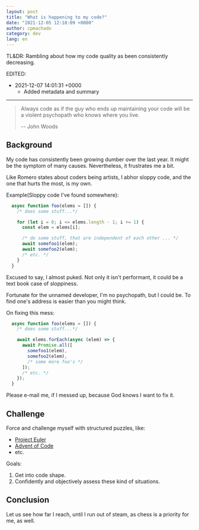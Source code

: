 ```yaml
---
layout: post
title: "What is happening to my code?"
date: "2021-12-05 12:18:09 +0000"
author: cpmachado
category: dev
lang: en
---
```


TL&DR: Rambling about how my code quality as been consistently decreasing.

EDITED:
- 2021-12-07 14:01:31 +0000
  + Added metadata and summary

---

> Always code as if the guy who ends up maintaining your code will be a violent psychopath who knows where you live.
>
> -- John Woods

## Background

My code has consistently been growing dumber over the last year. It might be the symptom of many causes.
Nevertheless, it frustrates me a bit.

Like Romero states about coders being artists, I abhor sloppy code, and the one that hurts the most, is my own.

Example(Sloppy code I've found somewhere):

```javascript
  async function foo(elems = []) {
    /* does some stuff...*/

    for (let i = 0; i <= elems.length - 1; i += 1) {
      const elem = elems[i];

      /* do some stuff, that are independent of each other ... */
      await somefoo1(elem);
      await somefoo2(elem);
      /* etc. */
    }
  }
```

Excused to say, I almost puked. Not only it isn't performant, it could be a text book case of sloppiness.

Fortunate for the unnamed developer, I'm no psychopath, but I could be.
To find one's address is easier than you might think.

On fixing this mess:

```javascript
  async function foo(elems = []) {
    /* does some stuff...*/

    await elems.forEach(async (elem) => {
      await Promise.all([ 
        somefoo1(elem),
        somefoo2(elem),
        /* some more foo's */
      ]);
      /* etc. */
    });
  }
```

Please e-mail me, if I messed up, because God knows I want to fix it.


## Challenge

Force and challenge myself with structured puzzles, like:

- [Project Euler](https://projecteuler.net/)
- [Advent of Code](https://adventofcode.com/2021)
- etc.

Goals:
1. Get into code shape.
2. Confidently and objectively assess these kind of situations.


## Conclusion

Let us see how far I reach, until I run out of steam, as chess is a priority for me, as well.

